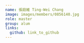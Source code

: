 ```yaml
---
name: 張庭維 Ting-Wei Chang 
image: images/members/0856140.jpg 
role: master
group: alum
links:
  github: link_to_github 
---
```

